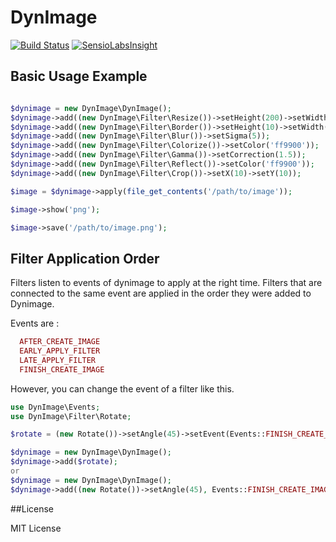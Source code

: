 # DynImage

[![Build Status](https://travis-ci.org/pizzavomito/dynimage.png)](https://travis-ci.org/pizzavomito/dynimage)
[![SensioLabsInsight](https://insight.sensiolabs.com/projects/b79e32da-ab28-4697-b0b6-f3c5b13c07cd/mini.png)](https://insight.sensiolabs.com/projects/b79e32da-ab28-4697-b0b6-f3c5b13c07cd)

## Basic Usage Example

```php

$dynimage = new DynImage\DynImage();
$dynimage->add((new DynImage\Filter\Resize())->setHeight(200)->setWidth(200));
$dynimage->add((new DynImage\Filter\Border())->setHeight(10)->setWidth(10));
$dynimage->add((new DynImage\Filter\Blur())->setSigma(5));
$dynimage->add((new DynImage\Filter\Colorize())->setColor('ff9900'));
$dynimage->add((new DynImage\Filter\Gamma())->setCorrection(1.5));
$dynimage->add((new DynImage\Filter\Reflect())->setColor('ff9900'));
$dynimage->add((new DynImage\Filter\Crop())->setX(10)->setY(10));

$image = $dynimage->apply(file_get_contents('/path/to/image'));

$image->show('png');

$image->save('/path/to/image.png');
```
## Filter Application Order

Filters listen to events of dynimage to apply at the right time. 
Filters that are connected to the same event are applied in the order they were added to Dynimage.

Events are :
```php
  AFTER_CREATE_IMAGE
  EARLY_APPLY_FILTER
  LATE_APPLY_FILTER
  FINISH_CREATE_IMAGE
```

However, you can change the event of a filter like this.
```php
use DynImage\Events;
use DynImage\Filter\Rotate;

$rotate = (new Rotate())->setAngle(45)->setEvent(Events::FINISH_CREATE_IMAGE);

$dynimage = new DynImage\DynImage();
$dynimage->add($rotate);
or
$dynimage = new DynImage\DynImage();
$dynimage->add((new Rotate())->setAngle(45), Events::FINISH_CREATE_IMAGE);

```
##License

MIT License
